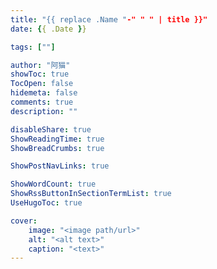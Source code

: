 ```yaml
---
title: "{{ replace .Name "-" " " | title }}"
date: {{ .Date }}

tags: [""]

author: "阿猫"
showToc: true
TocOpen: false
hidemeta: false
comments: true
description: ""

disableShare: true
ShowReadingTime: true
ShowBreadCrumbs: true

ShowPostNavLinks: true

ShowWordCount: true
ShowRssButtonInSectionTermList: true
UseHugoToc: true

cover:
    image: "<image path/url>"
    alt: "<alt text>"
    caption: "<text>"
---
```

